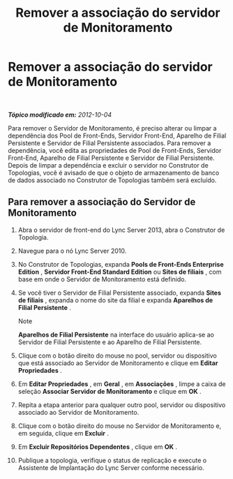 ﻿---
title: Remover a associação do servidor de Monitoramento
TOCTitle: Remover a associação do servidor de Monitoramento
ms:assetid: c45b22ae-fc06-484a-a05b-735bd1bb7448
ms:mtpsurl: https://technet.microsoft.com/pt-br/library/JJ721877(v=OCS.15)
ms:contentKeyID: 49886400
ms.date: 05/19/2016
mtps_version: v=OCS.15
ms.translationtype: HT
---

# Remover a associação do servidor de Monitoramento

 

_**Tópico modificado em:** 2012-10-04_

Para remover o Servidor de Monitoramento, é preciso alterar ou limpar a dependência dos Pool de Front-Ends, Servidor Front-End, Aparelho de Filial Persistente e Servidor de Filial Persistente associados. Para remover a dependência, você edita as propriedades de Pool de Front-Ends, Servidor Front-End, Aparelho de Filial Persistente e Servidor de Filial Persistente. Depois de limpar a dependência e excluir o servidor no Construtor de Topologias, você é avisado de que o objeto de armazenamento de banco de dados associado no Construtor de Topologias também será excluído.

## Para remover a associação do Servidor de Monitoramento

1.  Abra o servidor de front-end do Lync Server 2013, abra o Construtor de Topologia.

2.  Navegue para o nó Lync Server 2010.

3.  No Construtor de Topologias, expanda **Pools de Front-Ends Enterprise Edition** , **Servidor Front-End Standard Edition** ou **Sites de filiais** , com base em onde o Servidor de Monitoramento está definido.

4.  Se você tiver o Servidor de Filial Persistente associado, expanda **Sites de filiais** , expanda o nome do site da filial e expanda **Aparelhos de Filial Persistente** .
    
    > [!NOTE]  
    > <strong>Aparelhos de Filial Persistente</strong> na interface do usuário aplica-se ao Servidor de Filial Persistente e ao Aparelho de Filial Persistente.

5.  Clique com o botão direito do mouse no pool, servidor ou dispositivo que está associado ao Servidor de Monitoramento e clique em **Editar Propriedades** .

6.  Em **Editar Propriedades** , em **Geral** , em **Associações** , limpe a caixa de seleção **Associar Servidor de Monitoramento** e clique em **OK** .

7.  Repita a etapa anterior para qualquer outro pool, servidor ou dispositivo associado ao Servidor de Monitoramento.

8.  Clique com o botão direito do mouse no Servidor de Monitoramento e, em seguida, clique em **Excluir** .

9.  Em **Excluir Repositórios Dependentes** , clique em **OK** .

10. Publique a topologia, verifique o status de replicação e execute o Assistente de Implantação do Lync Server conforme necessário.

